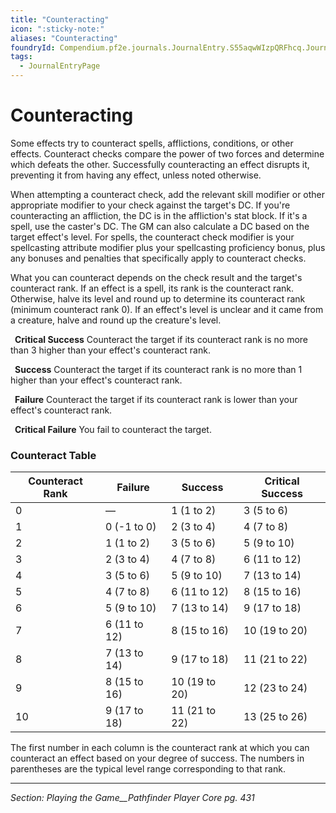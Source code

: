```yaml
---
title: "Counteracting"
icon: ":sticky-note:"
aliases: "Counteracting"
foundryId: Compendium.pf2e.journals.JournalEntry.S55aqwWIzpQRFhcq.JournalEntryPage.E4Q7EiSG18sIvFwg
tags:
  - JournalEntryPage
---
```


# Counteracting
Some effects try to counteract spells, afflictions, conditions, or other effects. Counteract checks compare the power of two forces and determine which defeats the other. Successfully counteracting an effect disrupts it, preventing it from having any effect, unless noted otherwise.

When attempting a counteract check, add the relevant skill modifier or other appropriate modifier to your check against the target's DC. If you're counteracting an affliction, the DC is in the affliction's stat block. If it's a spell, use the caster's DC. The GM can also calculate a DC based on the target effect's level. For spells, the counteract check modifier is your spellcasting attribute modifier plus your spellcasting proficiency bonus, plus any bonuses and penalties that specifically apply to counteract checks.

What you can counteract depends on the check result and the target's counteract rank. If an effect is a spell, its rank is the counteract rank. Otherwise, halve its level and round up to determine its counteract rank (minimum counteract rank 0). If an effect's level is unclear and it came from a creature, halve and round up the creature's level.

 **Critical Success** Counteract the target if its counteract rank is no more than 3 higher than your effect's counteract rank.

 **Success** Counteract the target if its counteract rank is no more than 1 higher than your effect's counteract rank.

 **Failure** Counteract the target if its counteract rank is lower than your effect's counteract rank.

 **Critical Failure** You fail to counteract the target.

### Counteract Table

  

| Counteract Rank | Failure | Success | Critical Success |
| --- | --- | --- | --- |
| 0 | — | 1 (1 to 2) | 3 (5 to 6) |
| 1 | 0 (-1 to 0) | 2 (3 to 4) | 4 (7 to 8) |
| 2 | 1 (1 to 2) | 3 (5 to 6) | 5 (9 to 10) |
| 3 | 2 (3 to 4) | 4 (7 to 8) | 6 (11 to 12) |
| 4 | 3 (5 to 6) | 5 (9 to 10) | 7 (13 to 14) |
| 5 | 4 (7 to 8) | 6 (11 to 12) | 8 (15 to 16) |
| 6 | 5 (9 to 10) | 7 (13 to 14) | 9 (17 to 18) |
| 7 | 6 (11 to 12) | 8 (15 to 16) | 10 (19 to 20) |
| 8 | 7 (13 to 14) | 9 (17 to 18) | 11 (21 to 22) |
| 9 | 8 (15 to 16) | 10 (19 to 20) | 12 (23 to 24) |
| 10 | 9 (17 to 18) | 11 (21 to 22) | 13 (25 to 26) |

The first number in each column is the counteract rank at which you can counteract an effect based on your degree of success. The numbers in parentheses are the typical level range corresponding to that rank.

* * *

_Section: Playing the Game__Pathfinder Player Core pg. 431_